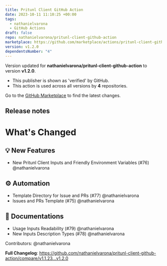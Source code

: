 ```yaml
---
title: Pritunl Client GitHub Action
date: 2023-10-11 11:10:25 +00:00
tags:
  - nathanielvarona
  - GitHub Actions
draft: false
repo: nathanielvarona/pritunl-client-github-action
marketplace: https://github.com/marketplace/actions/pritunl-client-github-action
version: v1.2.0
dependentsNumber: "4"
---
```



Version updated for **nathanielvarona/pritunl-client-github-action** to version **v1.2.0**.
- This publisher is shown as 'verified' by GitHub.
- This action is used across all versions by **4** repositories.

Go to the [GitHub Marketplace](https://github.com/marketplace/actions/pritunl-client-github-action) to find the latest changes.

## Release notes

# What's Changed

## 💡 New Features

* New Pritunl Client Inputs and Friendly Environment Variables (#76) @nathanielvarona

## ⚙️ Automation

* Template Directory for Issue and PRs (#77) @nathanielvarona
* Issues and PRs Template (#75) @nathanielvarona

## 📜 Documentations

* Usage Inputs Readability (#79) @nathanielvarona
* New Inputs Description Types (#78) @nathanielvarona

Contributors: @nathanielvarona

**Full Changelog**: https://github.com/nathanielvarona/pritunl-client-github-action/compare/v1.1.23...v1.2.0

